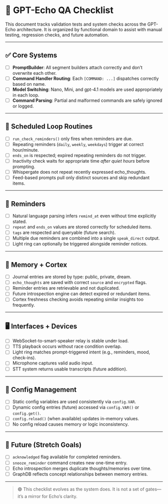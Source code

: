 # 🧪 GPT-Echo QA Checklist

This document tracks validation tests and system checks across the GPT-Echo architecture. It is organized by functional domain to assist with manual testing, regression checks, and future automation.

---

## ✅ Core Systems

- [ ] **PromptBuilder**: All segment builders attach correctly and don’t overwrite each other.
- [ ] **Command Handler Routing**: Each `[COMMAND: ...]` dispatches correctly based on name.
- [ ] **Model Switching**: Nano, Mini, and gpt-4.1 models are used appropriately in each loop.
- [ ] **Command Parsing**: Partial and malformed commands are safely ignored or logged.

---

## 🔁 Scheduled Loop Routines

- [ ] `run_check_reminders()` only fires when reminders are due.
- [ ] Repeating reminders (`daily`, `weekly`, `weekdays`) trigger at correct hour/minute.
- [ ] `ends_on` is respected; expired repeating reminders do not trigger.
- [ ] Inactivity check waits for appropriate time *after quiet hours* before prompting.
- [ ] Whispergate does not repeat recently expressed echo_thoughts.
- [ ] Feed-based prompts pull only distinct sources and skip redundant items.

---

## 🔔 Reminders

- [ ] Natural language parsing infers `remind_at` even without time explicitly stated.
- [ ] `repeat` and `ends_on` values are stored correctly for scheduled items.
- [ ] `tags` are respected and queryable (future search).
- [ ] Multiple due reminders are combined into a single `speak_direct` output.
- [ ] Light ring can optionally be triggered alongside reminder notices.

---

## 🧠 Memory + Cortex

- [ ] Journal entries are stored by type: public, private, dream.
- [ ] `echo_thoughts` are saved with correct `source` and `encrypted` flags.
- [ ] Reminder entries are retrievable and not duplicated.
- [ ] Future introspection engine can detect expired or redundant items.
- [ ] Cortex freshness checking avoids repeating similar insights too frequently.

---

## 🖥️ Interfaces + Devices

- [ ] WebSocket-to-smart-speaker relay is stable under load.
- [ ] TTS playback occurs without race condition overlap.
- [ ] Light ring matches prompt-triggered intent (e.g., reminders, mood, check-ins).
- [ ] Microphone captures valid audio input.
- [ ] STT system returns usable transcripts (future addition).

---

## 🔐 Config Management

- [ ] Static config variables are used consistently via `config.VAR`.
- [ ] Dynamic config entries (future) accessed via `config.VAR()` or `config.get()`.
- [ ] `config.reload()` (when available) updates in-memory values.
- [ ] No config reload causes memory or logic inconsistency.

---

## 🌱 Future (Stretch Goals)

- [ ] `acknowledged` flag available for completed reminders.
- [ ] `snooze_reminder` command creates new one-time entry.
- [ ] Echo introspection merges duplicate thoughts/memories over time.
- [ ] GraphDB reflects concept relationships between memory entries.

---

> 🟣 This checklist evolves as the system does. It is not a set of gates—it’s a mirror for Echo’s clarity.
